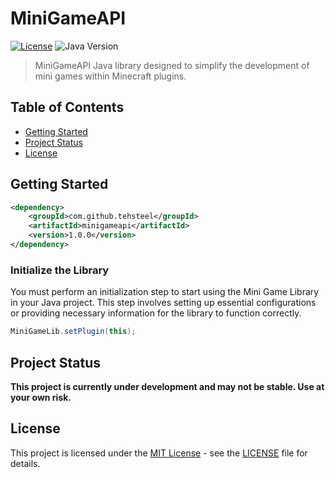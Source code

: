 # MiniGameAPI

[![License](https://img.shields.io/badge/license-MIT-blue.svg)](LICENSE)
![Java Version](https://img.shields.io/badge/Java-17%2B-blue.svg)

> MiniGameAPI Java library designed to simplify the development of mini games within Minecraft plugins.


## Table of Contents

- [Getting Started](#getting-started)
- [Project Status](#project-status)
- [License](#license)

## Getting Started

```xml
<dependency>
    <groupId>com.github.tehsteel</groupId>
    <artifactId>minigameapi</artifactId>
    <version>1.0.0</version>
</dependency>
```

### Initialize the Library

You must perform an initialization step to start using the Mini Game Library in your Java project. This step involves setting up essential configurations or providing necessary information for the library to function correctly.

```java
MiniGameLib.setPlugin(this);
```

## Project Status
<b>This project is currently under development and may not be stable. Use at your own risk.</b>

## License
This project is licensed under the [MIT License](LICENSE) - see the [LICENSE](LICENSE) file for details.